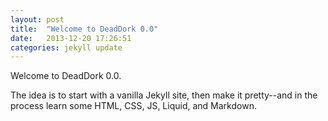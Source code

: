 ```yaml
---
layout: post
title:  "Welcome to DeadDork 0.0"
date:   2013-12-20 17:26:51
categories: jekyll update
---
```


Welcome to DeadDork 0.0.

The idea is to start with a vanilla Jekyll site, then make it pretty--and in the process learn some HTML, CSS, JS, Liquid, and Markdown.
